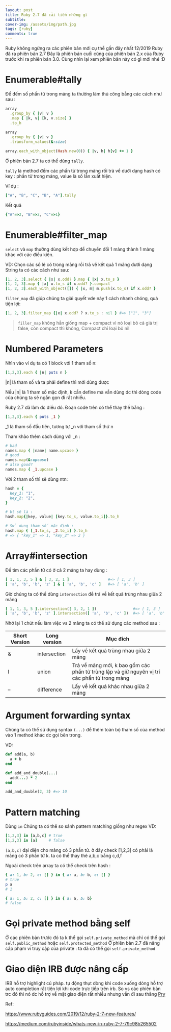 ```yaml
---
layout: post
title: Ruby 2.7 đã cải tiến những gì
subtitle:
cover-img: /assets/img/path.jpg
tags: [ruby]
comments: true
---
```

Ruby không ngừng ra các phiên bản mới cụ thể gần đây nhất 12/2019 Ruby đã ra phiên bản 2.7 Đây là phiên bản cuối cùng của phiên bản 2.x của Ruby trước khi ra phiên bản 3.0. Cùng nhìn lại xem phiên bản này có gì mới nhé :D 

# Enumerable#tally

Để đếm số phần tử trong mảng ta thường làm thủ công bằng các cách như sau :
```ruby
array
  .group_by { |v| v }
  .map { |k, v| [k, v.size] }
  .to_h
  
array
  .group_by { |v| v }
  .transform_values(&:size)

array.each_with_object(Hash.new(0)) { |v, h| h[v] += 1 }

```
Ở phiên bản 2.7 ta có thể dùng `tally`.

`tally` là method đếm các phần tử trong mảng rồi trả về dưới dạng hash có key : phần tử trong mảng, value là số lần xuất hiện.

Ví dụ :
```ruby
["A", "B", "C", "B", "A"].tally 
```
Kết quả 

```ruby
{"A"=>2, "B"=>2, "C"=>1}
```

# Enumerable#filter_map

`select` và `map` thường dùng kết hợp để chuyển đổi 1 mảng thành 1 mảng khác với các điều kiện.

VD: Chọn các số lẻ có trong mảng rồi trả về kết quả 1 mảng dưới dạng String ta có các cách như sau: 
```ruby
[1, 2, 3].select { |x| x.odd? }.map { |x| x.to_s }
[1, 2, 3].map { |x| x.to_s if x.odd? }.compact 
[1, 2, 3].each_with_object([]) { |x, m| m.push(x.to_s) if x.odd? }
```

`filter_map` đã giúp chúng ta giải quyết vde này 1 cách nhanh chóng, quá tiện lợi:

```ruby
[1, 2, 3].filter_map {|x| x.odd? ? x.to_s : nil } #=> ["1", "3"]

```


> `filler_map` không hẳn giống map + compact vì nó loại bỏ cả giá trị false, còn compact thì không, Compact chỉ loại bỏ nil



# Numbered Parameters

Nhìn vào ví dụ ta có 1 block với 1 tham số n:

```ruby
[1,2,3].each { |n| puts n }

```
|n| là tham số và ta phải define thì mới dùng được

Nếu |n| là 1 tham số mặc định, k cần define mà vẫn dùng dc thì dòng code của chúng ta sẽ ngắn gọn đi rất nhiều. 

Ruby 2.7 đã làm dc điều đó. Đoạn code trên có thể thay thế bằng :

```ruby
[1,2,3].each { puts _1 }
```

_1 là tham số đầu tiên, tương tự _n với tham số thứ n

Tham khảo thêm cách dùng với _n :

```ruby
# bad
names.map { |name| name.upcase }
# good
names.map(&:upcase)
# also good?
names.map { _1.upcase }
```

Với 2 tham số thì sẽ dùng ntn:

```ruby
hash = {
  key_1: "1",
  key_2: "2",
}

# bt sẽ là :
hash.map{|key, value| [key.to_s, value.to_i]}.to_h

# Sử dụng tham số mặc định :
hash.map { [_1.to_s, _2.to_i] }.to_h 
# => { "key_1" => 1, "key_2" => 2 }
```

# Array#intersection

Để tìm các phần tử có ở cả 2 mảng ta hay dùng :
```ruby
[ 1, 1, 3, 5 ] & [ 3, 2, 1 ]                 #=> [ 1, 3 ]
[ 'a', 'b', 'b', 'z' ] & [ 'a', 'b', 'c' ]   #=> [ 'a', 'b' ]
```

Giờ chúng ta có thể dùng `intersection` để trả về kết quả trùng nhau giữa 2 mảng

```ruby
[ 1, 1, 3, 5 ].intersection([ 3, 2, 1 ])                #=> [ 1, 3 ]
[ 'a', 'b', 'b', 'z' ].intersection([ 'a', 'b', 'c' ])  #=> [ 'a', 'b' ]
```


Nhớ lại 1 chút nếu làm việc vs 2 mảng ta có thể sử dụng các method sau :


| Short Version	 |Long version | Mục đích|
| -------- | -------- |  -------- | 
| &     | intersection     | Lấy về kết quả trùng nhau giữa 2 mảng|
|  I     | union     |Trả về mảng mới, k bao gồm các phần tử trùng lặp và giữ nguyên vị trí các phần tử trong mảng|
| –     | difference     |Lấy về kết quả khác nhau giữa 2 mảng|

# Argument forwarding syntax
Chúng ta có thể sử dụng syntax `(...)` để thêm toàn bộ tham số của method vào 1 method khác dc gọi bên trong.

VD:
```ruby
def add(a, b)
  a + b
end

def add_and_double(...)
  add(...) * 2
end

add_and_double(2, 3) #=> 10
```

# Pattern matching

Dùng `in` Chúng ta có thể so sánh pattern matching giống như regex
VD:

```ruby
[1,2,3] in [a,b,c] # true
[1,2,3] in [a]     # false
```

`[a,b,c]` đại diện cho mảng có 3 phần tử. ở đây check [1,2,3] có phải là mảng có 3 phần tử k. ta có thể thay thê a,b,c bằng c,d,f

Ngoài check trên array ta có thể check trên hash :

```ruby
{ a: 1, b: 2, c: [] } in { a: a, b: b, c: [] }
# true
p a
# 1

{ a: 1, b: 2, c: [] } in { a: a, b: b}
# false
```

# Gọi private method bằng self

Ở các phiên bản trước đó ta k thể gọi `self.private_method` mà chỉ có thể gọi `self.public_method` hoặc `self.protected_method`
Ở phiên bản 2.7 đã nâng cấp phạm vi truy cập của private : ta đã có thể gọi `self.private_method`
# Giao diện IRB được nâng cấp
IRB hỗ trợ highlight cú pháp. tự động thụt dòng khi code xuống dòng hỗ trợ auto completion rất tiện lợi khi code trực tiếp trên irb. So vs các phiên bản trc đó thì nó dc hỗ trợ về mặt giao diện rất nhiều nhưng vẫn đi sau thằng [Pry](https://cobaltbluemedia.com/pryrepl/)


Ref:

https://www.rubyguides.com/2019/12/ruby-2-7-new-features/

https://medium.com/rubyinside/whats-new-in-ruby-2-7-79c98b265502

